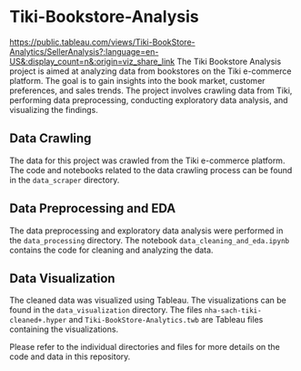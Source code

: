# Tiki-Bookstore-Analysis
https://public.tableau.com/views/Tiki-BookStore-Analytics/SellerAnalysis?:language=en-US&:display_count=n&:origin=viz_share_link
The Tiki Bookstore Analysis project is aimed at analyzing data from bookstores on the Tiki e-commerce platform. The goal is to gain insights into the book market, customer preferences, and sales trends. The project involves crawling data from Tiki, performing data preprocessing, conducting exploratory data analysis, and visualizing the findings.

## Data Crawling

The data for this project was crawled from the Tiki e-commerce platform. The code and notebooks related to the data crawling process can be found in the `data_scraper` directory.

## Data Preprocessing and EDA

The data preprocessing and exploratory data analysis were performed in the `data_processing` directory. The notebook `data_cleaning_and_eda.ipynb` contains the code for cleaning and analyzing the data.

## Data Visualization

The cleaned data was visualized using Tableau. The visualizations can be found in the `data_visualization` directory. The files `nha-sach-tiki-cleaned+.hyper` and `Tiki-BookStore-Analytics.twb` are Tableau files containing the visualizations.

Please refer to the individual directories and files for more details on the code and data in this repository.
